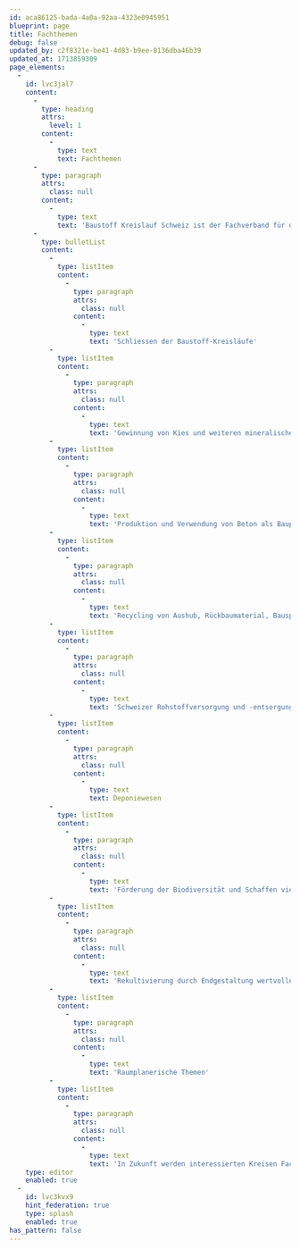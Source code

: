 ```yaml
---
id: aca86125-bada-4a0a-92aa-4323e0945951
blueprint: page
title: Fachthemen
debug: false
updated_by: c2f8321e-be41-4d83-b9ee-8136dba46b39
updated_at: 1713859309
page_elements:
  -
    id: lvc3jal7
    content:
      -
        type: heading
        attrs:
          level: 1
        content:
          -
            type: text
            text: Fachthemen
      -
        type: paragraph
        attrs:
          class: null
        content:
          -
            type: text
            text: 'Baustoff Kreislauf Schweiz ist der Fachverband für die folgenden Themen:'
      -
        type: bulletList
        content:
          -
            type: listItem
            content:
              -
                type: paragraph
                attrs:
                  class: null
                content:
                  -
                    type: text
                    text: 'Schliessen der Baustoff-Kreisläufe'
          -
            type: listItem
            content:
              -
                type: paragraph
                attrs:
                  class: null
                content:
                  -
                    type: text
                    text: 'Gewinnung von Kies und weiteren mineralischen Rohstoffen'
          -
            type: listItem
            content:
              -
                type: paragraph
                attrs:
                  class: null
                content:
                  -
                    type: text
                    text: 'Produktion und Verwendung von Beton als Bauprodukt (Primärbeton & Recyclingbeton)'
          -
            type: listItem
            content:
              -
                type: paragraph
                attrs:
                  class: null
                content:
                  -
                    type: text
                    text: 'Recycling von Aushub, Rückbaumaterial, Bausperrgut, Gewerbeabfall oder Altholz'
          -
            type: listItem
            content:
              -
                type: paragraph
                attrs:
                  class: null
                content:
                  -
                    type: text
                    text: 'Schweizer Rohstoffversorgung und -entsorgung inkl. Altlasten'
          -
            type: listItem
            content:
              -
                type: paragraph
                attrs:
                  class: null
                content:
                  -
                    type: text
                    text: Deponiewesen
          -
            type: listItem
            content:
              -
                type: paragraph
                attrs:
                  class: null
                content:
                  -
                    type: text
                    text: 'Förderung der Biodiversität und Schaffen vielseitiger Lebensräume'
          -
            type: listItem
            content:
              -
                type: paragraph
                attrs:
                  class: null
                content:
                  -
                    type: text
                    text: 'Rekultivierung durch Endgestaltung wertvoller Naturflächen'
          -
            type: listItem
            content:
              -
                type: paragraph
                attrs:
                  class: null
                content:
                  -
                    type: text
                    text: 'Raumplanerische Themen'
          -
            type: listItem
            content:
              -
                type: paragraph
                attrs:
                  class: null
                content:
                  -
                    type: text
                    text: 'In Zukunft werden interessierten Kreisen Fachinformationen zu diesen Themen zur Verfügung gestellt.'
    type: editor
    enabled: true
  -
    id: lvc3kvx9
    hint_federation: true
    type: splash
    enabled: true
has_pattern: false
---
```

